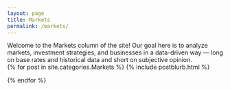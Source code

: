 ```yaml
---
layout: page
title: Markets
permalink: /markets/
---
```


<div class="column-header">Welcome to the Markets column of the site! Our goal here is to analyze markets, investment strategies, and businesses in a <span class="column-header-bold">data-driven way</span> &mdash; long on base rates and historical data and short on subjective opinion.
</div>
<div class="posts">
  {% for post in site.categories.Markets %}
    {% include postblurb.html %}

{% endfor %}

</div>
